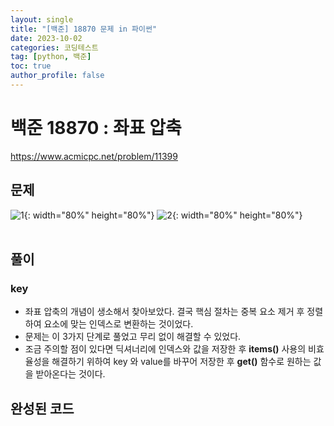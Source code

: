 ```yaml
---
layout: single
title: "[백준] 18870 문제 in 파이썬"
date: 2023-10-02
categories: 코딩테스트
tag: [python, 백준]
toc: true
author_profile: false
---
```


# 백준 18870 : 좌표 압축

<a href="https://www.acmicpc.net/problem/18870">https://www.acmicpc.net/problem/11399</a>

## 문제

![1](/images/baekjoon/1002/18870/1.jpg){: width="80%" height="80%"}
![2](/images/baekjoon/1002/18870/2.jpg){: width="80%" height="80%"}
<br><br>

## 풀이

### key

- 좌표 압축의 개념이 생소해서 찾아보았다. 결국 핵심 절차는 중복 요소 제거 후 정렬하여 요소에 맞는 인덱스로 변환하는 것이었다.
- 문제는 이 3가지 단계로 풀었고 무리 없이 해결할 수 있었다.
- 조금 주의할 점이 있다면 딕셔너리에 인덱스와 값을 저장한 후 **items()** 사용의 비효율성을 해결하기 위하여 key 와 value를 바꾸어 저장한 후 **get()** 함수로 원하는 값을 받아온다는 것이다.

## 완성된 코드

<script src="https://gist.github.com/BEANyyy/609a448a9b9d2e5ea8553b8b3e30105e.js"></script>
